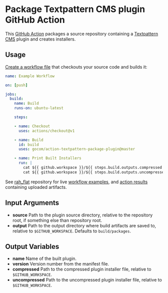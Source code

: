 Package Textpattern CMS plugin GitHub Action
=====

This [GitHub Action](https://help.github.com/en/articles/about-github-actions) packages a source repository containing a [Textpattern CMS](https://textpattern.com) plugin and creates installers.

Usage
-----

[Create a workflow file](https://help.github.com/en/articles/configuring-a-workflow) that checkouts your source code and builds it:

```yaml
name: Example Workflow

on: [push]

jobs:
  build:
    name: Build
    runs-on: ubuntu-latest

    steps:

    - name: Checkout
      uses: actions/checkout@v1

    - name: Build
      id: build
      uses: gocom/action-textpattern-package-plugin@master

    - name: Print Built Installers
      run: |
        cat ${{ github.workspace }}/${{ steps.build.outputs.compressed }}
        cat ${{ github.workspace }}/${{ steps.build.outputs.uncompressed }}
```

See [rah_flat](https://github.com/gocom/rah_flat) repository for live [workflow examples](https://github.com/gocom/rah_flat/blob/master/.github/workflows), and [action results](https://github.com/gocom/rah_flat/actions) containing uploaded artifacts.

Input Arguments
-----

* **source**
  Path to the plugin source directory, relative to the repository root, if something else than repository root.
* **output**
  Path to the output directory where build artifacts are saved to, relative to `$GITHUB_WORKSPACE`. Defaults to `build/packages`.

Output Variables
-----

* **name**
  Name of the built plugin.
* **version**
  Version number from the manifest file.
* **compressed**
  Path to the compressed plugin installer file, relative to `$GITHUB_WORKSPACE`.
* **uncompressed**
  Path to the uncompressed plugin installer file, relative to `$GITHUB_WORKSPACE`.
